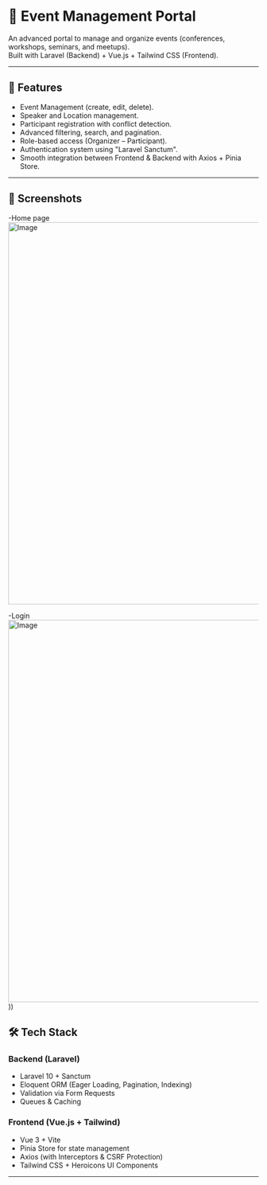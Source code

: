 
# 🎯 Event Management Portal  

An advanced portal to manage and organize events (conferences, workshops, seminars, and meetups).  
Built with Laravel (Backend) + Vue.js + Tailwind CSS (Frontend).  

---

## 🚀 Features  
- Event Management (create, edit, delete).  
- Speaker and Location management.  
- Participant registration with conflict detection.  
- Advanced filtering, search, and pagination.  
- Role-based access (Organizer – Participant).  
- Authentication system using "Laravel Sanctum".  
- Smooth integration between Frontend & Backend with Axios + Pinia Store.  

---
## 📸 Screenshots
-Home page
<img width="1366" height="768" alt="Image" src="https://github.com/user-attachments/assets/68508b40-44d1-498b-9919-bddafebc92e4" />




-Login
<img width="1366" height="768" alt="Image" src="https://github.com/user-attachments/assets/c772e6df-c857-4108-b0d3-9c1c5df6f1b6" />
))

## 🛠️ Tech Stack  

### Backend (Laravel)  
- Laravel 10 + Sanctum  
- Eloquent ORM (Eager Loading, Pagination, Indexing)  
- Validation via Form Requests  
- Queues & Caching  

### Frontend (Vue.js + Tailwind)  
- Vue 3 + Vite  
- Pinia Store for state management  
- Axios (with Interceptors & CSRF Protection)  
- Tailwind CSS + Heroicons UI Components  

---



